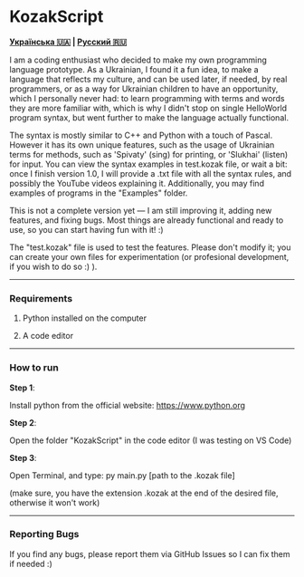 # KozakScript

**[Українська 🇺🇦](README.uk.md) | [Русский 🇷🇺](README.ru.md)**

I am a coding enthusiast who decided to make my own programming language prototype. As a Ukrainian, I found it a fun idea, to make a language that reflects my culture, and can be used later, if needed, by real programmers, or as a way for Ukrainian children to have an opportunity, which I personally never had: to learn programming with terms and words they are more familiar with, which is why I didn't stop on single HelloWorld program syntax, but went further to make the language actually functional.

The syntax is mostly similar to C++ and Python with a touch of Pascal. However it has its own unique features, such as the usage of Ukrainian terms for methods, such as 'Spivaty' (sing) for printing, or 'Slukhai' (listen) for input. You can view the syntax examples in test.kozak file, or wait a bit: once I finish version 1.0, I will provide a .txt file with all the syntax rules, and possibly the YouTube videos explaining it. Additionally, you may find examples of programs in the "Examples" folder.

This is not a complete version yet — I am still improving it, adding new features, and fixing bugs. Most things are already functional and ready to use, so you can start having fun with it! :)

The "test.kozak" file is used to test the features. Please don't modify it; you can create your own files for experimentation (or profesional development, if you wish to do so :) ).

___

### Requirements

1. Python installed on the computer

2. A code editor

___

### How to run

**Step 1**:

Install python from the official website: https://www.python.org

**Step 2**:

Open the folder "KozakScript" in the code editor (I was testing on VS Code)

**Step 3**:

Open Terminal, and type: py main.py [path to the .kozak file] 

(make sure, you have the extension .kozak at the end of the desired file, otherwise it won't work)

____

### Reporting Bugs

If you find any bugs, please report them via GitHub Issues so I can fix them if needed :)

